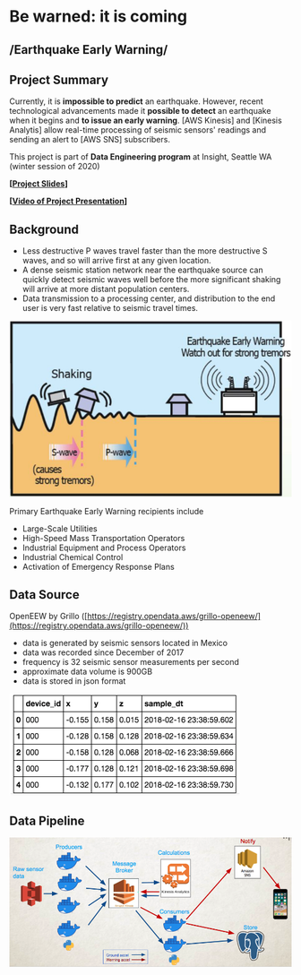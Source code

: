 # Be warned: it is coming
## __/Earthquake Early Warning/__

## Project Summary
Currently, it is **impossible to predict** an earthquake. However, recent technological advancements made it **possible to detect** an earthquake when it begins and **to issue an early warning**.
[AWS Kinesis] and [Kinesis Analytis] allow real-time processing of seismic sensors' readings and sending an alert to [AWS SNS] subscribers.  

This project is part of **Data Engineering program** at Insight, Seattle WA (winter session of 2020)

**[[Project Slides](http://bit.ly/2voBMc7)]**

**[[Video of Project Presentation](https://youtu.be/vls54EYqwOc)]**


## Background

- Less destructive P waves travel faster than the more destructive S waves, and so will arrive first at any given location.
- A dense seismic station network near the earthquake source can quickly detect seismic waves well before the more significant shaking will arrive at more distant population centers.
- Data transmission to a processing center, and distribution to the end user is very fast relative to seismic travel times.

![Image](images/waves.JPG)

Primary Earthquake Early Warning recipients include
- Large-Scale Utilities 
- High-Speed Mass Transportation Operators
- Industrial Equipment and Process Operators
- Industrial Chemical Control 
- Activation of Emergency Response Plans

## Data Source

OpenEEW by Grillo ([https://registry.opendata.aws/grillo-openeew/](https://registry.opendata.aws/grillo-openeew/))

- data is generated by seismic sensors located in Mexico 
- data was recorded since December of 2017
- frequency is 32 seismic sensor measurements per second  
- approximate data volume is 900GB
- data is stored in json format

![Image](images/data_schema.png)

## Data Pipeline

![Image](images/data_pipeline.png)
